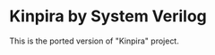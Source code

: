 Kinpira by System Verilog
==================================================

This is the ported version of "Kinpira" project.
